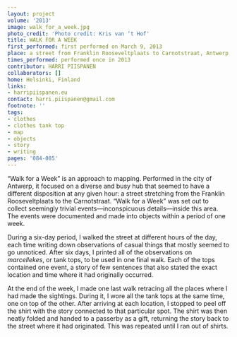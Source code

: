```yaml
---
layout: project
volume: '2013'
image: walk_for_a_week.jpg
photo_credit: 'Photo credit: Kris van ‘t Hof'
title: WALK FOR A WEEK
first_performed: first performed on March 9, 2013
place: a street from Franklin Rooseveltplaats to Carnotstraat, Antwerp, Belgium
times_performed: performed once in 2013
contributor: HARRI PIISPANEN
collaborators: []
home: Helsinki, Finland
links:
- harripiispanen.eu
contact: harri.piispanen@gmail.com
footnote: ''
tags:
- clothes
- clothes tank top
- map
- objects
- story
- writing
pages: '084-085'
---
```


“Walk for a Week” is an approach to mapping. Performed in the city of Antwerp, it focused on a diverse and busy hub that seemed to have a different disposition at any given hour: a street stretching from the Franklin Rooseveltplaats to the Carnotstraat. “Walk for a Week” was set out to collect seemingly trivial events—inconspicuous details—inside this area. The events were documented and made into objects within a period of one week.

During a six-day period, I walked the street at different hours of the day, each time writing down observations of casual things that mostly seemed to go unnoticed. After six days, I printed all of the observations on _marcellekes_, or tank tops, to be used in one final walk. Each of the tops contained one event, a story of few sentences that also stated the exact location and time where it had originally occurred.

At the end of the week, I made one last walk retracing all the places where I had made the sightings. During it, I wore all the tank tops at the same time, one on top of the other. After arriving at each location, I stopped to peel off the shirt with the story connected to that particular spot. The shirt was then neatly folded and handed to a passerby as a gift, returning the story back to the street where it had originated. This was repeated until I ran out of shirts.
